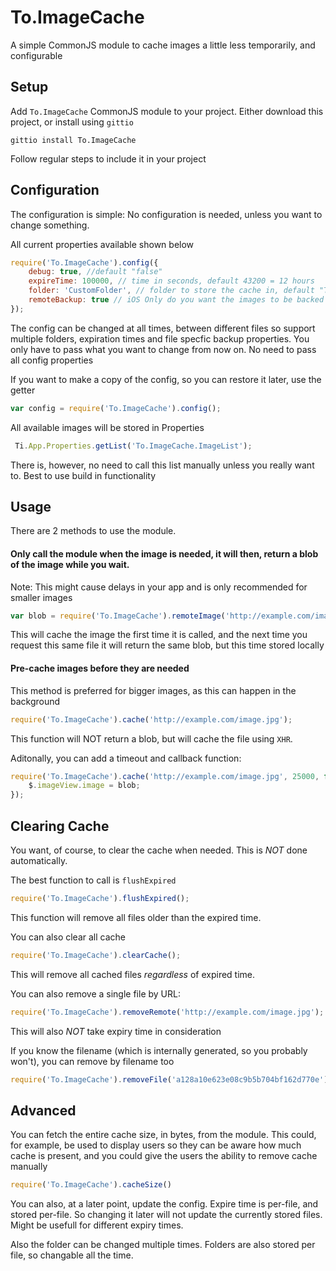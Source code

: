 # To.ImageCache
A simple CommonJS module to cache images a little less temporarily, and configurable

## Setup

Add `To.ImageCache` CommonJS module to your project. Either download this project, or install using `gittio`

`gittio install To.ImageCache`

Follow regular steps to include it in your project

## Configuration

The configuration is simple: No configuration is needed, unless you want to change something. 

All current properties available shown below

```js
require('To.ImageCache').config({
	debug: true, //default "false"
	expireTime: 100000, // time in seconds, default 43200 = 12 hours
	folder: 'CustomFolder', // folder to store the cache in, default "ToCache"
	remoteBackup: true // iOS Only do you want the images to be backed up to iCloud?
});
```

The config can be changed at all times, between different files so support multiple folders, expiration times and file specfic backup properties. You only have to pass what you want to change from now on. No need to pass all config properties

If you want to make a copy of the config, so you can restore it later, use the getter

```js
var config = require('To.ImageCache').config();
```

All available images will be stored in Properties

```js
 Ti.App.Properties.getList('To.ImageCache.ImageList');
 ```
 
 There is, however, no need to call this list manually unless you really want to. Best to use build in functionality
 
## Usage
 
 There are 2 methods to use the module. 
 
#### Only call the module when the image is needed, it will then, return a blob of the image while you wait. 
  
Note: This might cause delays in your app and is only recommended for smaller images

```js
var blob = require('To.ImageCache').remoteImage('http://example.com/image.jpg');
```

This will cache the image the first time it is called, and the next time you request this same file it will return the same blob, but this time stored locally

#### Pre-cache images before they are needed

This method is preferred for bigger images, as this can happen in the background

```js
require('To.ImageCache').cache('http://example.com/image.jpg');
```

This function will NOT return a blob, but will cache the file using `XHR`.

Aditonally, you can add a timeout and callback function: 

```js
require('To.ImageCache').cache('http://example.com/image.jpg', 25000, function(blob){
	$.imageView.image = blob;
});
```

## Clearing Cache

You want, of course, to clear the cache when needed. This is *NOT* done automatically. 

The best function to call is `flushExpired`

```js
require('To.ImageCache').flushExpired();
```

This function will remove all files older than the expired time.

You can also clear all cache

```js
require('To.ImageCache').clearCache();
```

This will remove all cached files *regardless* of expired time.

You can also remove a single file by URL:

```js
require('To.ImageCache').removeRemote('http://example.com/image.jpg');
```
This will also *NOT* take expiry time in consideration

If you know the filename (which is internally generated, so you probably won't), you can remove by filename too

```js
require('To.ImageCache').removeFile('a128a10e623e08c9b5b704bf162d770e');
```

## Advanced

You can fetch the entire cache size, in bytes, from the module. This could, for example, be used to display users so they can be aware how much cache is present, and you could give the users the ability to remove cache manually

```js
require('To.ImageCache').cacheSize()
```

You can also, at a later point, update the config. Expire time is per-file, and stored per-file. So changing it later will not update the currently stored files. Might be usefull for different expiry times.

Also the folder can be changed multiple times. Folders are also stored per file, so changable all the time.
